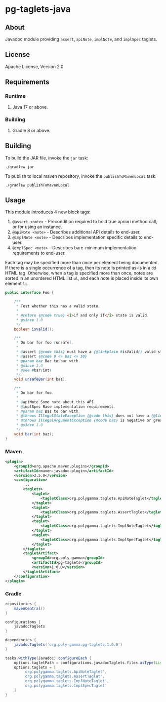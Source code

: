 # pg-taglets-java

## About

Javadoc module providing `assert`, `apiNote`, `implNote`, and `implSpec` taglets.

## License

Apache License, Version 2.0

## Requirements

### Runtime

1. Java 17 or above.

### Building

1. Gradle 8 or above.

## Building

To build the JAR file, invoke the `jar` task:

```
./gradlew jar
```

To publish to local maven repository, invoke the `publishToMavenLocal` task:

```
./gradlew publishToMavenLocal
```

## Usage

This module introduces 4 new block tags:

1. `@assert <note>` - Precondition required to hold true apriori method call, or for using an instance.
2. `@apiNote <note>` - Describes additional API details to end-user.
3. `@implNote <note>` - Describes implementation specific details to end-user.
4. `@implSpec <note>` - Describes bare-minimum implementation requirements to end-user.

Each tag may be specified more than once per element being documented. If there is a single
occurrence of a tag, then its note is printed as-is in a `dd` HTML tag. Otherwise, when a tag is
specified more than once, notes are sorted in an unordered HTML list `ul`, and each note is placed
inside its own element `li`.

```java
public interface Foo {

    /**
     * Test whether this has a valid state.
     *
     * @return {@code true} <i>if and only if</i> state is valid.
     * @since 1.0
     */
    boolean isValid();

    /**
     * Do bar for foo (unsafe).
     *
     * @assert {@code this} must have a {@linkplain #isValid() valid state}.
     * @assert {@code 0 <= baz <= 30}
     * @param baz Baz to bar with.
     * @since 1.0
     * @see #bar(int)
     */
    void unsafeBar(int baz);

    /**
     * Do bar for foo.
     *
     * @apiNote Some note about this API.
     * @implSpec Base implementation requirements.
     * @param baz Baz to bar with.
     * @throws IllegalStateException {@code this} does not have a {@linkplain #isValid() valid state}.
     * @throws IllegalArgumentException {@code baz} is negative or greater than {@code 30}.
     * @since 1.0
     */
    void bar(int baz);
}
```

### Maven

```xml
<plugin>
    <groupId>org.apache.maven.plugins</groupId>
    <artifactId>maven-javadoc-plugin</artifactId>
    <version>3.5.0</version>
    <configuration>
        ...
        <taglets>
            <taglet>
                <tagletClass>org.polygamma.taglets.ApiNoteTaglet</tagletClass>
            </taglet>
            <taglet>
                <tagletClass>org.polygamma.taglets.AssertTaglet</tagletClass>
            </taglet>
            <taglet>
                <tagletClass>org.polygamma.taglets.ImplNoteTaglet</tagletClass>
            </taglet>
            <taglet>
                <tagletClass>org.polygamma.taglets.ImplSpecTaglet</tagletClass>
            </taglet>
        </taglets>
        <tagletArtifact>
            <groupId>org.poly-gamma</groupId>
            <artifactId>pg-taglets</groupId>
            <version>1.0.0</version>
        </tagletArtifact>
    </configuration>
</plugin>
```

### Gradle

```groovy
repositories {
    mavenCentral()
}

configurations {
    javadocTaglets
}

dependencies {
    javadocTaglets('org.poly-gamma:pg-taglets:1.0.0')
}

tasks.withType(Javadoc).configureEach {
    options.tagletPath = configurations.javadocTaglets.files.asType(List)
    options.taglets = [
        'org.polygamma.taglets.ApiNoteTaglet',
        'org.polygamma.taglets.AssertTaglet',
        'org.polygamma.taglets.ImplNoteTaglet',
        'org.polygamma.taglets.ImplSpecTaglet'
    ]
}
```
